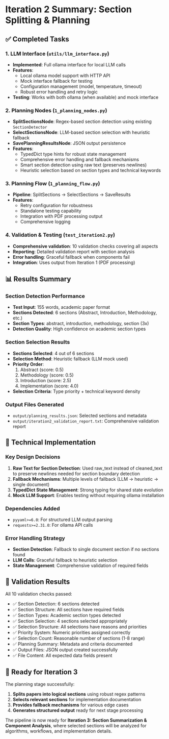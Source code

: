 # Iteration 2 Summary: Section Splitting & Planning

## ✅ Completed Tasks

### 1. LLM Interface (`utils/llm_interface.py`)
- **Implemented**: Full ollama interface for local LLM calls
- **Features**: 
  - Local ollama model support with HTTP API
  - Mock interface fallback for testing
  - Configuration management (model, temperature, timeout)
  - Robust error handling and retry logic
- **Testing**: Works with both ollama (when available) and mock interface

### 2. Planning Nodes (`1_planning_nodes.py`)
- **SplitSectionsNode**: Regex-based section detection using existing `SectionDetector`
- **SelectSectionsNode**: LLM-based section selection with heuristic fallback
- **SavePlanningResultsNode**: JSON output persistence
- **Features**:
  - TypedDict type hints for robust state management
  - Comprehensive error handling and fallback mechanisms
  - Smart section detection using raw text (preserves newlines)
  - Heuristic selection based on section types and technical keywords

### 3. Planning Flow (`1_planning_flow.py`)
- **Pipeline**: SplitSections → SelectSections → SaveResults
- **Features**:
  - Retry configuration for robustness
  - Standalone testing capability
  - Integration with PDF processing output
  - Comprehensive logging

### 4. Validation & Testing (`test_iteration2.py`)
- **Comprehensive validation**: 10 validation checks covering all aspects
- **Reporting**: Detailed validation report with section analysis
- **Error handling**: Graceful fallback when components fail
- **Integration**: Uses output from Iteration 1 (PDF processing)

## 📊 Results Summary

### Section Detection Performance
- **Test Input**: 155 words, academic paper format
- **Sections Detected**: 6 sections (Abstract, Introduction, Methodology, etc.)
- **Section Types**: abstract, introduction, methodology, section (3x)
- **Detection Quality**: High confidence on academic section types

### Section Selection Results
- **Sections Selected**: 4 out of 6 sections
- **Selection Method**: Heuristic fallback (LLM mock used)
- **Priority Order**: 
  1. Abstract (score: 0.5)
  2. Methodology (score: 0.5) 
  3. Introduction (score: 2.5)
  4. Implementation (score: 4.0)
- **Selection Criteria**: Type priority + technical keyword density

### Output Files Generated
- `output/planning_results.json`: Selected sections and metadata
- `output/iteration2_validation_report.txt`: Comprehensive validation report

## 🔧 Technical Implementation

### Key Design Decisions
1. **Raw Text for Section Detection**: Used raw_text instead of cleaned_text to preserve newlines needed for section boundary detection
2. **Fallback Mechanisms**: Multiple levels of fallback (LLM → heuristic → single document)
3. **TypedDict State Management**: Strong typing for shared state evolution
4. **Mock LLM Support**: Enables testing without requiring ollama installation

### Dependencies Added
- `pyyaml>=6.0`: For structured LLM output parsing
- `requests>=2.31.0`: For ollama API calls

### Error Handling Strategy
- **Section Detection**: Fallback to single document section if no sections found
- **LLM Calls**: Graceful fallback to heuristic selection
- **State Management**: Comprehensive validation of required fields

## 🧪 Validation Results

All 10 validation checks passed:
- ✅ Section Detection: 6 sections detected
- ✅ Section Structure: All sections have required fields
- ✅ Section Types: Academic section types detected
- ✅ Section Selection: 4 sections selected appropriately  
- ✅ Selection Structure: All selections have reasons and priorities
- ✅ Priority System: Numeric priorities assigned correctly
- ✅ Selection Count: Reasonable number of sections (1-8 range)
- ✅ Planning Summary: Metadata and criteria documented
- ✅ Output Files: JSON output created successfully
- ✅ File Content: All expected data fields present

## 🚀 Ready for Iteration 3

The planning stage successfully:
1. **Splits papers into logical sections** using robust regex patterns
2. **Selects relevant sections** for implementation documentation
3. **Provides fallback mechanisms** for various edge cases
4. **Generates structured output** ready for next stage processing

The pipeline is now ready for **Iteration 3: Section Summarization & Component Analysis**, where selected sections will be analyzed for algorithms, workflows, and implementation details. 